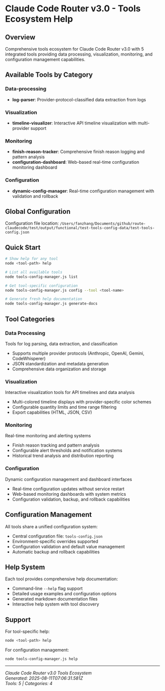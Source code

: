 # Claude Code Router v3.0 - Tools Ecosystem Help

## Overview
Comprehensive tools ecosystem for Claude Code Router v3.0 with 5 integrated tools providing data processing, visualization, monitoring, and configuration management capabilities.

## Available Tools by Category


### Data-processing
- **log-parser**: Provider-protocol-classified data extraction from logs


### Visualization
- **timeline-visualizer**: Interactive API timeline visualization with multi-provider support


### Monitoring
- **finish-reason-tracker**: Comprehensive finish reason logging and pattern analysis
- **configuration-dashboard**: Web-based real-time configuration monitoring dashboard


### Configuration
- **dynamic-config-manager**: Real-time configuration management with validation and rollback


## Global Configuration
Configuration file location: `/Users/fanzhang/Documents/github/route-claudecode/test/output/functional/test-tools-config-data/test-tools-config.json`

## Quick Start
```bash
# Show help for any tool
node <tool-path> help

# List all available tools
node tools-config-manager.js list

# Get tool-specific configuration
node tools-config-manager.js config --tool <tool-name>

# Generate fresh help documentation
node tools-config-manager.js generate-docs
```

## Tool Categories

### Data Processing
Tools for log parsing, data extraction, and classification
- Supports multiple provider protocols (Anthropic, OpenAI, Gemini, CodeWhisperer)
- JSON standardization and metadata generation
- Comprehensive data organization and storage

### Visualization  
Interactive visualization tools for API timelines and data analysis
- Multi-colored timeline displays with provider-specific color schemes
- Configurable quantity limits and time range filtering
- Export capabilities (HTML, JSON, CSV)

### Monitoring
Real-time monitoring and alerting systems
- Finish reason tracking and pattern analysis
- Configurable alert thresholds and notification systems
- Historical trend analysis and distribution reporting

### Configuration
Dynamic configuration management and dashboard interfaces
- Real-time configuration updates without service restart
- Web-based monitoring dashboards with system metrics
- Configuration validation, backup, and rollback capabilities

## Configuration Management

All tools share a unified configuration system:
- Central configuration file: `tools-config.json`  
- Environment-specific overrides supported
- Configuration validation and default value management
- Automatic backup and rollback capabilities

## Help System

Each tool provides comprehensive help documentation:
- Command-line `--help` flag support
- Detailed usage examples and configuration options
- Generated markdown documentation files
- Interactive help system with tool discovery

## Support

For tool-specific help:
```bash
node <tool-path> help
```

For configuration management:
```bash  
node tools-config-manager.js help
```

---
*Claude Code Router v3.0 Tools Ecosystem*  
*Generated: 2025-08-11T07:06:31.581Z*  
*Tools: 5 | Categories: 4*
